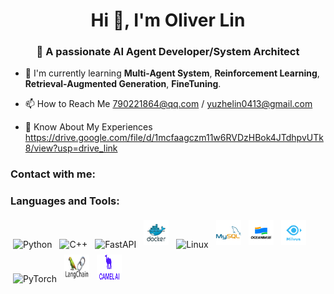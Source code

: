 <h1 align="center">Hi 👋, I'm Oliver Lin</h1>

<h3 align="center"><strong>🚀 A passionate AI Agent Developer/System Architect</strong></h3>

- 🌱 I'm currently learning **Multi-Agent System**, **Reinforcement Learning**, **Retrieval-Augmented Generation**, **FineTuning**.

- 📫 How to Reach Me 790221864@qq.com / yuzhelin0413@gmail.com

- 📄 Know About My Experiences https://drive.google.com/file/d/1mcfaagczm11w6RVDzHBok4JTdhpvUTk8/view?usp=drive_link

<h3 align="left"><strong>Contact with me:</strong></h3>

<h3 align="left">Languages and Tools:</h3>
<div>
<img src="https://cdn.jsdelivr.net/gh/devicons/devicon/icons/python/python-original.svg" alt="Python" width="40" height="40" style="margin:4px;" />
<img src="https://cdn.jsdelivr.net/gh/devicons/devicon/icons/cplusplus/cplusplus-original.svg" alt="C++" width="40" height="40" style="margin:4px;" />
<img src="https://fastapi.tiangolo.com/img/logo-margin/logo-teal.svg" alt="FastAPI" width="40" height="40" style="margin:4px;" />

<!-- 📦 容器 & 后端 -->
<img src="https://raw.githubusercontent.com/docker-library/docs/master/docker/logo.png" alt="Docker" width="40" height="40" style="margin:4px;" />

<!-- 💻 前端 
<img src="https://upload.wikimedia.org/wikipedia/commons/thumb/d/d5/CSS3_logo_and_wordmark.svg/320px-CSS3_logo_and_wordmark.svg.png" alt="CSS3" width="40" height="40" style="margin:4px;" />
<img src="https://upload.wikimedia.org/wikipedia/commons/thumb/6/61/HTML5_logo_and_wordmark.svg/320px-HTML5_logo_and_wordmark.svg.png" alt="HTML5" width="40" height="40" style="margin:4px;" />
-->
<!-- 🐧 操作系统 -->
<img src="https://upload.wikimedia.org/wikipedia/commons/a/af/Tux.png" alt="Linux" width="40" height="40" style="margin:4px;" />

<!-- 🛢️ 数据库 -->
<img src="https://raw.githubusercontent.com/devicons/devicon/master/icons/mysql/mysql-original-wordmark.svg" alt="MySQL" width="40" height="40" style="margin:4px;" />
<img src="https://github.com/Ol1ver0413/Ol1ver0413/blob/main/assert_logo/oceanbase.jpg" alt="OceanBase" width="40" height="40" style="margin:4px;" />

<!-- 📚 向量数据库 -->
<img src="https://github.com/Ol1ver0413/Ol1ver0413/blob/main/assert_logo/milvus.png" alt="Milvus" width="40" height="40" style="margin:4px;" />

<!-- 🧠 AI 框架 -->
<img src="https://pytorch.org/assets/images/pytorch-logo.png" alt="PyTorch" width="40" height="40" style="margin:4px;" />

<!-- 🤖 多智能体 & 推理框架 -->
<img src="https://github.com/Ol1ver0413/Ol1ver0413/blob/main/assert_logo/langchain.jpg" alt="LangChain" width="40" height="40" style="margin:4px;" />
<img src="https://github.com/camel-ai/camel/blob/master/examples/usecases/chat_with_github/assets/logo_camel_ai.png" alt="CAMEL" width="40" height="40" style="margin:4px;" />


</div>
